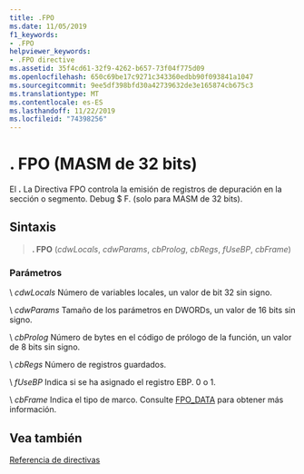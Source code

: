 ```yaml
---
title: .FPO
ms.date: 11/05/2019
f1_keywords:
- .FPO
helpviewer_keywords:
- .FPO directive
ms.assetid: 35f4cd61-32f9-4262-b657-73f04f775d09
ms.openlocfilehash: 650c69be17c9271c343360edbb90f093841a1047
ms.sourcegitcommit: 9ee5df398bfd30a42739632de3e165874cb675c3
ms.translationtype: MT
ms.contentlocale: es-ES
ms.lasthandoff: 11/22/2019
ms.locfileid: "74398256"
---
```

# <a name="fpo-32-bit-masm"></a>. FPO (MASM de 32 bits)

El **.** La Directiva FPO controla la emisión de registros de depuración en la sección o segmento. Debug $ F. (solo para MASM de 32 bits).

## <a name="syntax"></a>Sintaxis

> **. FPO** (*cdwLocals*, *cdwParams*, *cbProlog*, *cbRegs*, *fUseBP*, *cbFrame*)

### <a name="parameters"></a>Parámetros

\ *cdwLocals*
Número de variables locales, un valor de bit 32 sin signo.

\ *cdwParams*
Tamaño de los parámetros en DWORDs, un valor de 16 bits sin signo.

\ *cbProlog*
Número de bytes en el código de prólogo de la función, un valor de 8 bits sin signo.

\ *cbRegs*
Número de registros guardados.

\ *fUseBP*
Indica si se ha asignado el registro EBP. 0 o 1.

\ *cbFrame*
Indica el tipo de marco.  Consulte [FPO_DATA](/windows/win32/api/winnt/ns-winnt-fpo_data) para obtener más información.

## <a name="see-also"></a>Vea también

[Referencia de directivas](directives-reference.md)
